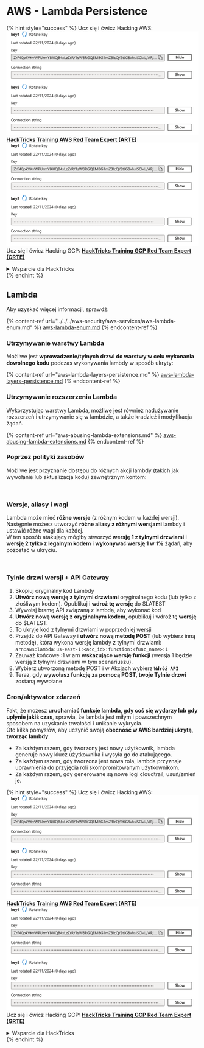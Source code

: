 # AWS - Lambda Persistence

{% hint style="success" %}
Ucz się i ćwicz Hacking AWS:<img src="/.gitbook/assets/image.png" alt="" data-size="line">[**HackTricks Training AWS Red Team Expert (ARTE)**](https://training.hacktricks.xyz/courses/arte)<img src="/.gitbook/assets/image.png" alt="" data-size="line">\
Ucz się i ćwicz Hacking GCP: <img src="/.gitbook/assets/image (2).png" alt="" data-size="line">[**HackTricks Training GCP Red Team Expert (GRTE)**<img src="/.gitbook/assets/image (2).png" alt="" data-size="line">](https://training.hacktricks.xyz/courses/grte)

<details>

<summary>Wsparcie dla HackTricks</summary>

* Sprawdź [**plany subskrypcyjne**](https://github.com/sponsors/carlospolop)!
* **Dołącz do** 💬 [**grupy Discord**](https://discord.gg/hRep4RUj7f) lub [**grupy telegram**](https://t.me/peass) lub **śledź** nas na **Twitterze** 🐦 [**@hacktricks\_live**](https://twitter.com/hacktricks\_live)**.**
* **Podziel się sztuczkami hackingowymi, przesyłając PR-y do** [**HackTricks**](https://github.com/carlospolop/hacktricks) i [**HackTricks Cloud**](https://github.com/carlospolop/hacktricks-cloud) repozytoriów github.

</details>
{% endhint %}

## Lambda

Aby uzyskać więcej informacji, sprawdź:

{% content-ref url="../../../aws-security/aws-services/aws-lambda-enum.md" %}
[aws-lambda-enum.md](../../../aws-security/aws-services/aws-lambda-enum.md)
{% endcontent-ref %}

### Utrzymywanie warstwy Lambda

Możliwe jest **wprowadzenie/tylnych drzwi do warstwy w celu wykonania dowolnego kodu** podczas wykonywania lambdy w sposób ukryty:

{% content-ref url="aws-lambda-layers-persistence.md" %}
[aws-lambda-layers-persistence.md](aws-lambda-layers-persistence.md)
{% endcontent-ref %}

### Utrzymywanie rozszerzenia Lambda

Wykorzystując warstwy Lambda, możliwe jest również nadużywanie rozszerzeń i utrzymywanie się w lambdzie, a także kradzież i modyfikacja żądań.

{% content-ref url="aws-abusing-lambda-extensions.md" %}
[aws-abusing-lambda-extensions.md](aws-abusing-lambda-extensions.md)
{% endcontent-ref %}

### Poprzez polityki zasobów

Możliwe jest przyznanie dostępu do różnych akcji lambdy (takich jak wywołanie lub aktualizacja kodu) zewnętrznym kontom:

<figure><img src="../../../../.gitbook/assets/image (2) (1) (2) (2).png" alt=""><figcaption></figcaption></figure>

### Wersje, aliasy i wagi

Lambda może mieć **różne wersje** (z różnym kodem w każdej wersji).\
Następnie możesz utworzyć **różne aliasy z różnymi wersjami** lambdy i ustawić różne wagi dla każdej.\
W ten sposób atakujący mógłby stworzyć **wersję 1 z tylnymi drzwiami** i **wersję 2 tylko z legalnym kodem** i **wykonywać wersję 1 w 1%** żądań, aby pozostać w ukryciu.

<figure><img src="../../../../.gitbook/assets/image (2) (2).png" alt=""><figcaption></figcaption></figure>

### Tylnie drzwi wersji + API Gateway

1. Skopiuj oryginalny kod Lambdy
2. **Utwórz nową wersję z tylnymi drzwiami** oryginalnego kodu (lub tylko z złośliwym kodem). Opublikuj i **wdroż tę wersję** do $LATEST
1. Wywołaj bramę API związaną z lambdą, aby wykonać kod
3. **Utwórz nową wersję z oryginalnym kodem**, opublikuj i wdroż tę **wersję** do $LATEST.
1. To ukryje kod z tylnymi drzwiami w poprzedniej wersji
4. Przejdź do API Gateway i **utwórz nową metodę POST** (lub wybierz inną metodę), która wykona wersję lambdy z tylnymi drzwiami: `arn:aws:lambda:us-east-1:<acc_id>:function:<func_name>:1`
1. Zauważ końcowe :1 w arn **wskazujące wersję funkcji** (wersja 1 będzie wersją z tylnymi drzwiami w tym scenariuszu).
5. Wybierz utworzoną metodę POST i w Akcjach wybierz **`Wdróż API`**
6. Teraz, gdy **wywołasz funkcję za pomocą POST, twoje Tylnie drzwi** zostaną wywołane

### Cron/aktywator zdarzeń

Fakt, że możesz **uruchamiać funkcje lambda, gdy coś się wydarzy lub gdy upłynie jakiś czas**, sprawia, że lambda jest miłym i powszechnym sposobem na uzyskanie trwałości i unikanie wykrycia.\
Oto kilka pomysłów, aby uczynić swoją **obecność w AWS bardziej ukrytą, tworząc lambdy**.

* Za każdym razem, gdy tworzony jest nowy użytkownik, lambda generuje nowy klucz użytkownika i wysyła go do atakującego.
* Za każdym razem, gdy tworzona jest nowa rola, lambda przyznaje uprawnienia do przyjęcia roli skompromitowanym użytkownikom.
* Za każdym razem, gdy generowane są nowe logi cloudtrail, usuń/zmień je.

{% hint style="success" %}
Ucz się i ćwicz Hacking AWS:<img src="/.gitbook/assets/image.png" alt="" data-size="line">[**HackTricks Training AWS Red Team Expert (ARTE)**](https://training.hacktricks.xyz/courses/arte)<img src="/.gitbook/assets/image.png" alt="" data-size="line">\
Ucz się i ćwicz Hacking GCP: <img src="/.gitbook/assets/image (2).png" alt="" data-size="line">[**HackTricks Training GCP Red Team Expert (GRTE)**<img src="/.gitbook/assets/image (2).png" alt="" data-size="line">](https://training.hacktricks.xyz/courses/grte)

<details>

<summary>Wsparcie dla HackTricks</summary>

* Sprawdź [**plany subskrypcyjne**](https://github.com/sponsors/carlospolop)!
* **Dołącz do** 💬 [**grupy Discord**](https://discord.gg/hRep4RUj7f) lub [**grupy telegram**](https://t.me/peass) lub **śledź** nas na **Twitterze** 🐦 [**@hacktricks\_live**](https://twitter.com/hacktricks\_live)**.**
* **Podziel się sztuczkami hackingowymi, przesyłając PR-y do** [**HackTricks**](https://github.com/carlospolop/hacktricks) i [**HackTricks Cloud**](https://github.com/carlospolop/hacktricks-cloud) repozytoriów github.

</details>
{% endhint %}
